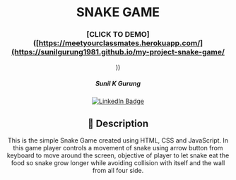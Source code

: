   <div id="description" align="center">

  # SNAKE GAME

  ### [CLICK TO DEMO]([https://meetyourclassmates.herokuapp.com/](https://sunilgurung1981.github.io/my-project-snake-game/
))

  ##### Sunil K Gurung

  [![LinkedIn Badge](https://img.shields.io/badge/-@amarpan-blue?style=flat&logo=Linkedin&logoColor=black)](https://www.linkedin.com/in/amarpan/)

  ## :pencil: Description

 This is the simple Snake Game created using HTML, CSS and JavaScript. In this game player controls a movement of snake using arrow button from keyboard to move around the screen, objective of player to let snake eat the food so snake grow longer while avoiding collision with itself and the wall from all four side. 

  </div>
